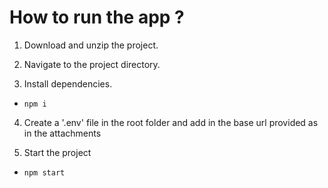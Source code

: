 # How to run the app ?

1. Download and unzip the project.

2. Navigate to the project directory.

3. Install dependencies.

- `npm i`

4. Create a '.env' file in the root folder and add in the base url provided as in the attachments

5. Start the project

- `npm start`
